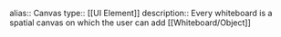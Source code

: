 alias:: Canvas
type:: [[UI Element]]
description:: Every whiteboard is a spatial canvas on which the user can add [[Whiteboard/Object]]
